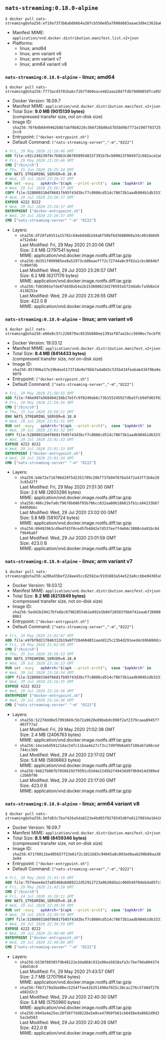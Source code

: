 ## `nats-streaming:0.18.0-alpine`

```console
$ docker pull nats-streaming@sha256:ef19a7373b6ab0b6b4a207cb550e85a7898d683aaae3d9e1361ba69d7d987541
```

-	Manifest MIME: `application/vnd.docker.distribution.manifest.list.v2+json`
-	Platforms:
	-	linux; amd64
	-	linux; arm variant v6
	-	linux; arm variant v7
	-	linux; arm64 variant v8

### `nats-streaming:0.18.0-alpine` - linux; amd64

```console
$ docker pull nats-streaming@sha256:f773acd3701babcf267f460eace482aaa2847fdb79d08850fca955fe69c12e8f
```

-	Docker Version: 18.09.7
-	Manifest MIME: `application/vnd.docker.distribution.manifest.v2+json`
-	Total Size: **9.0 MB (9015139 bytes)**  
	(compressed transfer size, not on-disk size)
-	Image ID: `sha256:76f6db6849462b8b7abf8b8226c566f28b86a57b5b89b7771e1987f837252cc8`
-	Entrypoint: `["docker-entrypoint.sh"]`
-	Default Command: `["nats-streaming-server","-m","8222"]`

```dockerfile
# Fri, 29 May 2020 21:19:46 GMT
ADD file:c92c248239f8c7b9b3c067650954815f391b7bcb09023f984972c082ace2a8d0 in / 
# Fri, 29 May 2020 21:19:46 GMT
CMD ["/bin/sh"]
# Thu, 25 Jun 2020 19:25:24 GMT
ENV NATS_STREAMING_SERVER=0.18.0
# Wed, 29 Jul 2020 23:26:37 GMT
RUN set -eux; 	apkArch="$(apk --print-arch)"; 	case "$apkArch" in 		aarch64) natsArch='arm64'; sha256='ff2a51618b79685264f980fe868f1c7af583c419b6406cc63d4811f3c98ca8fe' ;; 		armhf) natsArch='arm6'; sha256='629e17255f12fd80e051772a6dd18a7f65e692b4abef0786b421eb8b6ab85db4' ;; 		armv7) natsArch='arm7'; sha256='94e499af6a6391519315e8bcd5127c43c1d1a442ef945956286e77b4366c92c9' ;; 		x86_64) natsArch='amd64'; sha256='6252e9262efc81a41ade3f43b68e014d1e635d3e3bf9cbcd2b09c3a030a0d5e6' ;; 		x86) natsArch='386'; sha256='886ebd2e5eb99e30ff9e9d8907d7bd49dafacffce1dc921427e5754a4ec26f55' ;; 		*) echo >&2 "error: $apkArch is not supported!"; exit 1 ;; 	esac; 		wget -O nats-streaming-server.zip "https://github.com/nats-io/nats-streaming-server/releases/download/v${NATS_STREAMING_SERVER}/nats-streaming-server-v${NATS_STREAMING_SERVER}-linux-${natsArch}.zip"; 	echo "${sha256} *nats-streaming-server.zip" | sha256sum -c -; 		apk add --no-cache ca-certificates; 	apk add --no-cache --virtual buildtmp unzip; 		unzip nats-streaming-server.zip "nats-streaming-server-v${NATS_STREAMING_SERVER}-linux-${natsArch}/nats-streaming-server"; 	rm nats-streaming-server.zip; 	mv "nats-streaming-server-v${NATS_STREAMING_SERVER}-linux-${natsArch}/nats-streaming-server" /usr/local/bin; 	rmdir "nats-streaming-server-v${NATS_STREAMING_SERVER}-linux-${natsArch}"; 		apk del --no-cache --no-network buildtmp
# Wed, 29 Jul 2020 23:26:37 GMT
COPY file:528000310df8681fb95f43d3bcf7c8086cd514c78673b1aadb984b1db3331559 in /usr/local/bin 
# Wed, 29 Jul 2020 23:26:37 GMT
EXPOSE 4222 8222
# Wed, 29 Jul 2020 23:26:37 GMT
ENTRYPOINT ["docker-entrypoint.sh"]
# Wed, 29 Jul 2020 23:26:37 GMT
CMD ["nats-streaming-server" "-m" "8222"]
```

-	Layers:
	-	`sha256:df20fa9351a15782c64e6dddb2d4a6f50bf6d3688060a34c4014b0d9a752eb4c`  
		Last Modified: Fri, 29 May 2020 21:20:06 GMT  
		Size: 2.8 MB (2797541 bytes)  
		MIME: application/vnd.docker.image.rootfs.diff.tar.gzip
	-	`sha256:dd351f099985ea9a52973cdd0eaeff72c72744a8c9f82a1cbc8664bffc094fdb`  
		Last Modified: Wed, 29 Jul 2020 23:26:57 GMT  
		Size: 6.2 MB (6217176 bytes)  
		MIME: application/vnd.docker.image.rootfs.diff.tar.gzip
	-	`sha256:fd65001efde87dd38a54a1b153608623d270593a572dda8cfa5b0a144138251e`  
		Last Modified: Wed, 29 Jul 2020 23:26:55 GMT  
		Size: 422.0 B  
		MIME: application/vnd.docker.image.rootfs.diff.tar.gzip

### `nats-streaming:0.18.0-alpine` - linux; arm variant v6

```console
$ docker pull nats-streaming@sha256:e66e8c57c226879ac8535b680ee1391ef87ae2bcc5690ec7ecbf93a4066c82a6
```

-	Docker Version: 19.03.12
-	Manifest MIME: `application/vnd.docker.distribution.manifest.v2+json`
-	Total Size: **8.4 MB (8414433 bytes)**  
	(compressed transfer size, not on-disk size)
-	Image ID: `sha256:857496a37e19bdea5173718e9e76bb7a4a0d3c535b434feabab434f0ba9e90f9`
-	Entrypoint: `["docker-entrypoint.sh"]`
-	Default Command: `["nats-streaming-server","-m","8222"]`

```dockerfile
# Fri, 29 May 2020 21:50:55 GMT
ADD file:f46e997a56849423db17e5fc9f0249ab6c73b155245927dba5fcb9dfd65f622f in / 
# Fri, 29 May 2020 21:50:56 GMT
CMD ["/bin/sh"]
# Thu, 25 Jun 2020 19:50:21 GMT
ENV NATS_STREAMING_SERVER=0.18.0
# Wed, 29 Jul 2020 23:01:31 GMT
RUN set -eux; 	apkArch="$(apk --print-arch)"; 	case "$apkArch" in 		aarch64) natsArch='arm64'; sha256='ff2a51618b79685264f980fe868f1c7af583c419b6406cc63d4811f3c98ca8fe' ;; 		armhf) natsArch='arm6'; sha256='629e17255f12fd80e051772a6dd18a7f65e692b4abef0786b421eb8b6ab85db4' ;; 		armv7) natsArch='arm7'; sha256='94e499af6a6391519315e8bcd5127c43c1d1a442ef945956286e77b4366c92c9' ;; 		x86_64) natsArch='amd64'; sha256='6252e9262efc81a41ade3f43b68e014d1e635d3e3bf9cbcd2b09c3a030a0d5e6' ;; 		x86) natsArch='386'; sha256='886ebd2e5eb99e30ff9e9d8907d7bd49dafacffce1dc921427e5754a4ec26f55' ;; 		*) echo >&2 "error: $apkArch is not supported!"; exit 1 ;; 	esac; 		wget -O nats-streaming-server.zip "https://github.com/nats-io/nats-streaming-server/releases/download/v${NATS_STREAMING_SERVER}/nats-streaming-server-v${NATS_STREAMING_SERVER}-linux-${natsArch}.zip"; 	echo "${sha256} *nats-streaming-server.zip" | sha256sum -c -; 		apk add --no-cache ca-certificates; 	apk add --no-cache --virtual buildtmp unzip; 		unzip nats-streaming-server.zip "nats-streaming-server-v${NATS_STREAMING_SERVER}-linux-${natsArch}/nats-streaming-server"; 	rm nats-streaming-server.zip; 	mv "nats-streaming-server-v${NATS_STREAMING_SERVER}-linux-${natsArch}/nats-streaming-server" /usr/local/bin; 	rmdir "nats-streaming-server-v${NATS_STREAMING_SERVER}-linux-${natsArch}"; 		apk del --no-cache --no-network buildtmp
# Wed, 29 Jul 2020 23:01:32 GMT
COPY file:528000310df8681fb95f43d3bcf7c8086cd514c78673b1aadb984b1db3331559 in /usr/local/bin 
# Wed, 29 Jul 2020 23:01:33 GMT
EXPOSE 4222 8222
# Wed, 29 Jul 2020 23:01:33 GMT
ENTRYPOINT ["docker-entrypoint.sh"]
# Wed, 29 Jul 2020 23:01:34 GMT
CMD ["nats-streaming-server" "-m" "8222"]
```

-	Layers:
	-	`sha256:b4b72e716706d29f5d2351709c20bf737b94f876a5472a43ff1b6e203c65d27f`  
		Last Modified: Fri, 29 May 2020 21:51:30 GMT  
		Size: 2.6 MB (2603286 bytes)  
		MIME: application/vnd.docker.image.rootfs.diff.tar.gzip
	-	`sha256:406c29efa0cf9678b606f95b786cc832aa806186815fb1ca94233b6704050bbc`  
		Last Modified: Wed, 29 Jul 2020 23:02:00 GMT  
		Size: 5.8 MB (5810724 bytes)  
		MIME: application/vnd.docker.image.rootfs.diff.tar.gzip
	-	`sha256:09492963cd9edfd3f0ced5fb4042e7d537ee7fde04c3880c4a91bc84f9b46a6f`  
		Last Modified: Wed, 29 Jul 2020 23:01:59 GMT  
		Size: 423.0 B  
		MIME: application/vnd.docker.image.rootfs.diff.tar.gzip

### `nats-streaming:0.18.0-alpine` - linux; arm variant v7

```console
$ docker pull nats-streaming@sha256:a20ba55bef224ae45cc82582ac9191883a54e523a0ccbbe04365a9d5f373e561
```

-	Docker Version: 19.03.12
-	Manifest MIME: `application/vnd.docker.distribution.manifest.v2+json`
-	Total Size: **8.2 MB (8213849 bytes)**  
	(compressed transfer size, not on-disk size)
-	Image ID: `sha256:5ed41b19417bfe6bc079828554b1e892e5b04728503f6b6742aaabf260080863`
-	Entrypoint: `["docker-entrypoint.sh"]`
-	Default Command: `["nats-streaming-server","-m","8222"]`

```dockerfile
# Fri, 29 May 2020 21:02:07 GMT
ADD file:e97bf0d217846312b19a9f7264604851aedd125c23b4d291eed4c69b880dce26 in / 
# Fri, 29 May 2020 21:02:08 GMT
CMD ["/bin/sh"]
# Thu, 25 Jun 2020 18:58:53 GMT
ENV NATS_STREAMING_SERVER=0.18.0
# Wed, 29 Jul 2020 23:16:33 GMT
RUN set -eux; 	apkArch="$(apk --print-arch)"; 	case "$apkArch" in 		aarch64) natsArch='arm64'; sha256='ff2a51618b79685264f980fe868f1c7af583c419b6406cc63d4811f3c98ca8fe' ;; 		armhf) natsArch='arm6'; sha256='629e17255f12fd80e051772a6dd18a7f65e692b4abef0786b421eb8b6ab85db4' ;; 		armv7) natsArch='arm7'; sha256='94e499af6a6391519315e8bcd5127c43c1d1a442ef945956286e77b4366c92c9' ;; 		x86_64) natsArch='amd64'; sha256='6252e9262efc81a41ade3f43b68e014d1e635d3e3bf9cbcd2b09c3a030a0d5e6' ;; 		x86) natsArch='386'; sha256='886ebd2e5eb99e30ff9e9d8907d7bd49dafacffce1dc921427e5754a4ec26f55' ;; 		*) echo >&2 "error: $apkArch is not supported!"; exit 1 ;; 	esac; 		wget -O nats-streaming-server.zip "https://github.com/nats-io/nats-streaming-server/releases/download/v${NATS_STREAMING_SERVER}/nats-streaming-server-v${NATS_STREAMING_SERVER}-linux-${natsArch}.zip"; 	echo "${sha256} *nats-streaming-server.zip" | sha256sum -c -; 		apk add --no-cache ca-certificates; 	apk add --no-cache --virtual buildtmp unzip; 		unzip nats-streaming-server.zip "nats-streaming-server-v${NATS_STREAMING_SERVER}-linux-${natsArch}/nats-streaming-server"; 	rm nats-streaming-server.zip; 	mv "nats-streaming-server-v${NATS_STREAMING_SERVER}-linux-${natsArch}/nats-streaming-server" /usr/local/bin; 	rmdir "nats-streaming-server-v${NATS_STREAMING_SERVER}-linux-${natsArch}"; 		apk del --no-cache --no-network buildtmp
# Wed, 29 Jul 2020 23:16:34 GMT
COPY file:528000310df8681fb95f43d3bcf7c8086cd514c78673b1aadb984b1db3331559 in /usr/local/bin 
# Wed, 29 Jul 2020 23:16:35 GMT
EXPOSE 4222 8222
# Wed, 29 Jul 2020 23:16:36 GMT
ENTRYPOINT ["docker-entrypoint.sh"]
# Wed, 29 Jul 2020 23:16:36 GMT
CMD ["nats-streaming-server" "-m" "8222"]
```

-	Layers:
	-	`sha256:52278dd8e57993669c5b72a9620e89bebdc098f2af2379caaa8945f7403f77a2`  
		Last Modified: Fri, 29 May 2020 21:02:38 GMT  
		Size: 2.4 MB (2406763 bytes)  
		MIME: application/vnd.docker.image.rootfs.diff.tar.gzip
	-	`sha256:14a1e6d591214ac54fc11baa4e27cf3cc7d9f0b6a65f186a67a96ced744cc569`  
		Last Modified: Wed, 29 Jul 2020 23:17:02 GMT  
		Size: 5.8 MB (5806663 bytes)  
		MIME: application/vnd.docker.image.rootfs.diff.tar.gzip
	-	`sha256:94627b007b78566192f9591c03d4e2245b2f4943dd979b9d14d389edc2b60f96`  
		Last Modified: Wed, 29 Jul 2020 23:17:00 GMT  
		Size: 423.0 B  
		MIME: application/vnd.docker.image.rootfs.diff.tar.gzip

### `nats-streaming:0.18.0-alpine` - linux; arm64 variant v8

```console
$ docker pull nats-streaming@sha256:2efd83c7baf426a5da8223e4bd05f9278545d8fe81270934a16416e73c68e5b6
```

-	Docker Version: 18.09.7
-	Manifest MIME: `application/vnd.docker.distribution.manifest.v2+json`
-	Total Size: **8.5 MB (8459346 bytes)**  
	(compressed transfer size, not on-disk size)
-	Image ID: `sha256:671f8011bed05657f23e61f2c1011683c94045a8c893ed9aab290b88aa383e94`
-	Entrypoint: `["docker-entrypoint.sh"]`
-	Default Command: `["nats-streaming-server","-m","8222"]`

```dockerfile
# Fri, 29 May 2020 21:43:19 GMT
ADD file:7574aee4e37a85460ab889212d52912723a9b30dda1c060548f0deb4a05fc398 in / 
# Fri, 29 May 2020 21:43:20 GMT
CMD ["/bin/sh"]
# Fri, 24 Jul 2020 16:29:11 GMT
ENV NATS_STREAMING_SERVER=0.18.0
# Wed, 29 Jul 2020 22:39:58 GMT
RUN set -eux; 	apkArch="$(apk --print-arch)"; 	case "$apkArch" in 		aarch64) natsArch='arm64'; sha256='ff2a51618b79685264f980fe868f1c7af583c419b6406cc63d4811f3c98ca8fe' ;; 		armhf) natsArch='arm6'; sha256='629e17255f12fd80e051772a6dd18a7f65e692b4abef0786b421eb8b6ab85db4' ;; 		armv7) natsArch='arm7'; sha256='94e499af6a6391519315e8bcd5127c43c1d1a442ef945956286e77b4366c92c9' ;; 		x86_64) natsArch='amd64'; sha256='6252e9262efc81a41ade3f43b68e014d1e635d3e3bf9cbcd2b09c3a030a0d5e6' ;; 		x86) natsArch='386'; sha256='886ebd2e5eb99e30ff9e9d8907d7bd49dafacffce1dc921427e5754a4ec26f55' ;; 		*) echo >&2 "error: $apkArch is not supported!"; exit 1 ;; 	esac; 		wget -O nats-streaming-server.zip "https://github.com/nats-io/nats-streaming-server/releases/download/v${NATS_STREAMING_SERVER}/nats-streaming-server-v${NATS_STREAMING_SERVER}-linux-${natsArch}.zip"; 	echo "${sha256} *nats-streaming-server.zip" | sha256sum -c -; 		apk add --no-cache ca-certificates; 	apk add --no-cache --virtual buildtmp unzip; 		unzip nats-streaming-server.zip "nats-streaming-server-v${NATS_STREAMING_SERVER}-linux-${natsArch}/nats-streaming-server"; 	rm nats-streaming-server.zip; 	mv "nats-streaming-server-v${NATS_STREAMING_SERVER}-linux-${natsArch}/nats-streaming-server" /usr/local/bin; 	rmdir "nats-streaming-server-v${NATS_STREAMING_SERVER}-linux-${natsArch}"; 		apk del --no-cache --no-network buildtmp
# Wed, 29 Jul 2020 22:39:59 GMT
COPY file:528000310df8681fb95f43d3bcf7c8086cd514c78673b1aadb984b1db3331559 in /usr/local/bin 
# Wed, 29 Jul 2020 22:39:59 GMT
EXPOSE 4222 8222
# Wed, 29 Jul 2020 22:40:00 GMT
ENTRYPOINT ["docker-entrypoint.sh"]
# Wed, 29 Jul 2020 22:40:00 GMT
CMD ["nats-streaming-server" "-m" "8222"]
```

-	Layers:
	-	`sha256:b538f80385f9b48122e3da068c932a96ea5018afa3c7be79da00437414bd18cd`  
		Last Modified: Fri, 29 May 2020 21:43:57 GMT  
		Size: 2.7 MB (2707964 bytes)  
		MIME: application/vnd.docker.image.rootfs.diff.tar.gzip
	-	`sha256:f9b7179a5be80ec5254ffae42b351490af025c30cac276c5f48df27ba082d2c3`  
		Last Modified: Wed, 29 Jul 2020 22:40:30 GMT  
		Size: 5.8 MB (5750960 bytes)  
		MIME: application/vnd.docker.image.rootfs.diff.tar.gzip
	-	`sha256:b945e4e25ec28f56f7dd8226e5e8ce479b9fb61cb6456eda8662d9d35acbd583`  
		Last Modified: Wed, 29 Jul 2020 22:40:28 GMT  
		Size: 422.0 B  
		MIME: application/vnd.docker.image.rootfs.diff.tar.gzip
